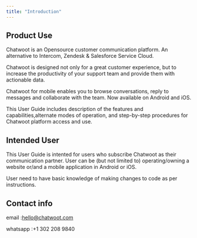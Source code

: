 ```yaml
---
title: "Introduction"
---
```


## Product Use 
Chatwoot is an Opensource customer communication platform. An alternative to Intercom, Zendesk & Salesforce Service Cloud.

Chatwoot is designed not only for a great customer experience, but to increase the productivity of your support team and provide them with actionable data.

Chatwoot for mobile enables you to browse conversations, reply to messages and collaborate with the team. Now available on Android and iOS.

This User Guide includes description of the features and capabilities,alternate modes of operation, and step-by-step procedures for Chatwoot platform access and use.


## Intended User 

This User Guide is intented for users who subscribe Chatwoot as their communication partner. User can be (but not limited to) operating/owning a website or/and a mobile application in Android or iOS.

User need to have basic knowledge of making changes to code as per instructions.

## Contact info

email    :hello@chatwoot.com

whatsapp :+1 302 208 9840